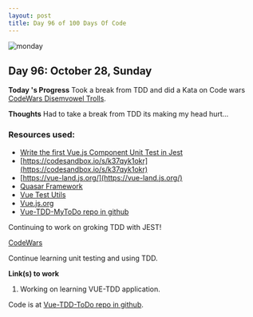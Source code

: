 ```yaml
---
layout: post
title: Day 96 of 100 Days Of Code
---
```

![monday](https://dehayf5mhw1h7.cloudfront.net/wp-content/uploads/sites/600/2017/12/04105728/mondays.jpg)

## Day 96: October 28, Sunday

**Today 's Progress** Took a break from TDD and did a Kata on Code wars [CodeWars Disemvowel Trolls](https://www.codewars.com/kata/disemvowel-trolls/javascript).

**Thoughts** Had to take a break from TDD its making my head hurt...

### Resources used:
  * [Write the first Vue.js Component Unit Test in Jest](https://alexjover.com/blog/write-the-first-vue-js-component-unit-test-in-jest/)
  * [https://codesandbox.io/s/k37qyk1okr](https://codesandbox.io/s/k37qyk1okr)
  * [https://vue-land.js.org/](https://vue-land.js.org/)
  * [Quasar Framework](https://quasar-framework.org/)
  * [Vue Test Utils](https://vue-test-utils.vuejs.org/guides/getting-started.html)
  * [Vue.js.org](https://vuejs.org/)
  * [Vue-TDD-MyToDo repo in github](https://github.com/Johnny2136/TDD-ToDo)

Continuing to work on groking TDD with JEST!

  [CodeWars](https://www.codewars.com/users/Johnny2136)

Continue learning unit testing and using TDD.

**Link(s) to work**

1. Working on learning VUE-TDD application.

Code is at [Vue-TDD-ToDo repo in github](https://github.com/Johnny2136/TDD-ToDo).
